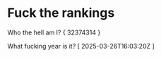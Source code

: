 # Fuck the rankings

Who the hell am I?
{ 32374314 }

What fucking year is it?
[ 2025-03-26T16:03:20Z ]
